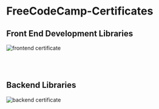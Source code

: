 # FreeCodeCamp-Certificates

## Front End Development Libraries

![frontend certificate](https://github.com/RohanKumr/FreeCodeCamp-Certificates/blob/master/FrontEndLibraries%20Certificate.png?raw=true)

<br>
<br>

## Backend Libraries

![backend certificate](https://github.com/RohanKumr/FreeCodeCamp-Certificates/blob/master/backend-apis-certificate.png?raw=true)

